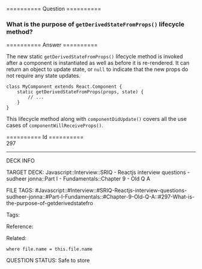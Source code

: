 ========== Question ==========  

### What is the purpose of `getDerivedStateFromProps()` lifecycle method?  

========== Answer ==========  

The new static `getDerivedStateFromProps()` lifecycle method is invoked after a component is instantiated as well as before it is re-rendered. It can return an object to update state, or `null` to indicate that the new props do not require any state updates.

<!-- codeblock-start -->
<pre><code class="hljs language-javascript"><span class="hljs-keyword">class</span> <span class="hljs-title class_">MyComponent</span> <span class="hljs-keyword">extends</span> <span class="hljs-title class_ inherited__">React.Component</span> {
    <span class="hljs-keyword">static</span> <span class="hljs-title function_">getDerivedStateFromProps</span>(<span class="hljs-params">props, state</span>) {
        <span class="hljs-comment">// ...</span>
    }
}
</code></pre>
<!-- codeblock-end -->

This lifecycle method along with `componentDidUpdate()` covers all the use cases of `componentWillReceiveProps()`.

========== Id ==========  
297

---

DECK INFO

TARGET DECK: Javascript::Interview::SRIQ - Reactjs interview questions - sudheer jonna::Part I - Fundamentals::Chapter 9 - Old Q A

FILE TAGS: #Javascript::#Interview::#SRIQ-Reactjs-interview-questions-sudheer-jonna::#Part-I-Fundamentals::#Chapter-9-Old-Q-A::#297-What-is-the-purpose-of-getderivedstatefro

Tags:

Reference:

Related:

```dataview
where file.name = this.file.name
```
QUESTION STATUS: Safe to store
